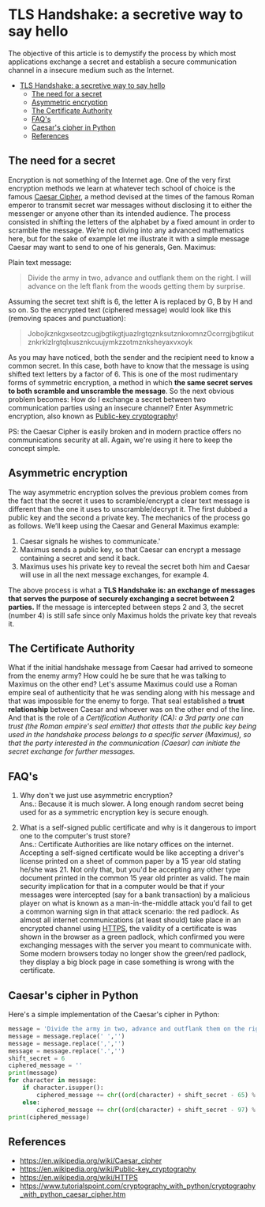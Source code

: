 # TLS Handshake: a secretive way to say hello
The objective of this article is to demystify the process by which most applications exchange a secret and establish a secure communication channel in a insecure medium such as the Internet.

<!-- TOC -->

- [TLS Handshake: a secretive way to say hello](#tls-handshake-a-secretive-way-to-say-hello)
    - [The need for a secret](#the-need-for-a-secret)
    - [Asymmetric encryption](#asymmetric-encryption)
    - [The Certificate Authority](#the-certificate-authority)
    - [FAQ's](#faqs)
    - [Caesar's cipher in Python](#caesars-cipher-in-python)
    - [References](#references)

<!-- /TOC -->

## The need for a secret
Encryption is not something of the Internet age. One of the very first encryption methods we learn at whatever tech school of choice is the famous [Caesar Cipher](https://en.wikipedia.org/wiki/Caesar_cipher), a method devised at the times of the famous Roman emperor to transmit secret war messages without disclosing it to either the messenger or anyone other than its intended audience. The process consisted in shifting the letters of the alphabet by a fixed amount in order to scramble the message. We’re not diving into any advanced mathematics here, but for the sake of example let me illustrate it with a simple message Caesar may want to send to one of his generals, Gen. Maximus:

Plain text message:  
> Divide the army in two, advance and outflank them on the right. I will advance on the left flank from the woods getting them by surprise.

Assuming the secret text shift is 6, the letter A is replaced by G, B by H and so on. So the encrypted text (ciphered message) would look like this (removing spaces and punctuation):  
> JobojkznkgxseotzcugjbgtikgtjuazlrgtqznksutznkxomnzOcorrgjbgtikutznkrklzlrgtqlxusznkcuujymkzzotmznksheyaxvxoyk

As you may have noticed, both the sender and the recipient need to know a common secret. In this case, both have to know that the message is using shifted text letters by a factor of 6. This is one of the most rudimentary forms of symmetric encryption, a method in which **the same secret serves to both scramble and unscramble the message**. So the next obvious problem becomes: How do I exchange a secret between two communication parties using an insecure channel? Enter Asymmetric encryption, also known as [Public-key cryptography](https://en.wikipedia.org/wiki/Public-key_cryptography)!

PS: the Caesar Cipher is easily broken and in modern practice offers no communications security at all. Again, we're using it here to keep the concept simple.

## Asymmetric encryption
The way asymmetric encryption solves the previous problem comes from the fact that the secret it uses to scramble/encrypt a clear text message is different than the one it uses to unscramble/decrypt it. The first dubbed a public key and the second a private key. The mechanics of the process go as follows. We’ll keep using the Caesar and General Maximus example:
1. Caesar signals he wishes to communicate.'
2. Maximus sends a public key, so that Caesar can encrypt a message containing a secret and send it back.
3. Maximus uses his private key to reveal the secret both him and Caesar will use in all the next message exchanges, for example 4.

The above process is what a **TLS Handshake is: an exchange of messages that serves the purpose of securely exchanging a secret between 2 parties.** If the message is intercepted between steps 2 and 3, the secret (number 4) is still safe since only Maximus holds the private key that reveals it.

## The Certificate Authority
What if the initial handshake message from Caesar had arrived to someone from the enemy army? How could he be sure that he was talking to Maximus on the other end? Let's assume Maximus could use a Roman empire seal of authenticity that he was sending along with his message and that was impossible for the enemy to forge. That seal established a **trust relationship** between Caesar and whoever was on the other end of the line. And that is the role of a *Certification Authority (CA): a 3rd party one can trust (the Roman empire's seal emitter) that attests that the public key being used in the handshake process belongs to a specific server (Maximus), so that the party interested in the communication (Caesar) can initiate the secret exchange for further messages.*

## FAQ's
1. Why don't we just use asymmetric encryption?  
Ans.: Because it is much slower. A long enough random secret being used for as a symmetric encryption key is secure enough.

2. What is a self-signed public certificate and why is it dangerous to import one to the computer's trust store?  
Ans.: Certificate Authorities are like notary offices on the internet. Accepting a self-signed certificate would be like accepting a driver's license printed on a sheet of common paper by a 15 year old stating he/she was 21. Not only that, but you'd be accepting any other type document printed in the common 15 year old printer as valid. The main security implication for that in a computer would be that if your messages were intercepted (say for a bank transaction) by a malicious player on what is known as a man-in-the-middle attack you'd fail to get a common warning sign in that attack scenario: the red padlock. As almost all internet communications (at least should) take place in an encrypted channel using [HTTPS](https://en.wikipedia.org/wiki/HTTPS), the validity of a certificate is was shown in the browser as a green padlock, which confirmed you were exchanging messages with the server you meant to communicate with. Some modern browsers today no longer show the green/red padlock, they display a big block page in case something is wrong with the certificate.

## Caesar's cipher in Python
Here's a simple implementation of the Caesar's cipher in Python:
```python
message = 'Divide the army in two, advance and outflank them on the right. I will advance on the left flank from the woods getting them by surprise.'
message = message.replace(' ','')
message = message.replace(',','')
message = message.replace('.','')
shift_secret = 6
ciphered_message = ''
print(message)
for character in message:
    if character.isupper():
        ciphered_message += chr((ord(character) + shift_secret - 65) % 26 + 65)
    else:
        ciphered_message += chr((ord(character) + shift_secret - 97) % 26 + 97)
print(ciphered_message)
```

## References
* https://en.wikipedia.org/wiki/Caesar_cipher
* https://en.wikipedia.org/wiki/Public-key_cryptography
* https://en.wikipedia.org/wiki/HTTPS
* https://www.tutorialspoint.com/cryptography_with_python/cryptography_with_python_caesar_cipher.htm